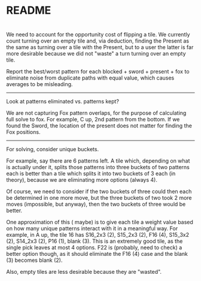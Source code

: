 # README

#

We need to account for the opportunity cost of flipping a tile. We currently count turning over an empty tile and, via deduction, finding the Present as the same as turning over a tile with the Present, but to a user the latter is far more desirable because we did not "waste" a turn turning over an empty tile.

Report the best/worst pattern for each blocked + sword + present + fox to eliminate noise from duplicate paths with equal value, which causes averages to be misleading.

---

Look at patterns eliminated vs. patterns kept?

We are not capturing Fox pattern overlaps, for the purpose of calculating full solve to fox. For example, C up, 2nd pattern from the bottom. If we found the Sword, the location of the present does not matter for finding the Fox positions.

---

For solving, consider unique buckets.

For example, say there are 6 patterns left. A tile which, depending on what is actually under it, splits those patterns into three buckets of two patterns each is better than a tile which splits it into two buckets of 3 each (in theory), because we are eliminating more options (always 4).

Of course, we need to consider if the two buckets of three could then each be determined in one more move, but the three buckets of two took 2 more moves (impossible, but anyway), then the two buckets of three would be better.

One approximation of this ( maybe) is to give each tile a weight value based on how many unique patterns interact with it in a meaningful way. For example, in A up, the tile 16 has S16_2x3 (2), S15_2x3 (2), F16 (4), S15_3x2 (2), S14_2x3 (2), P16 (1), blank (3). This is an extremely good tile, as the single pick leaves at most 4 options. F22 is (probably, need to check) a better option though, as it should eliminate the F16 (4) case and the blank (3) becomes blank (2).

Also, empty tiles are less desirable because they are "wasted".
